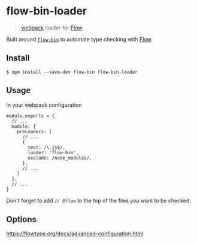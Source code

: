 # flow-bin-loader
> [webpack](https://webpack.github.io/) loader for [Flow](https://flowtype.org/)

Built around [`flow-bin`](https://www.npmjs.com/package/flow-bin) to automate
type checking with [Flow](https://flowtype.org/).

## Install

```{.sh}
$ npm install --save-dev flow-bin flow-bin-loader
```
## Usage

In your webpack configuration

```{.js}
module.exports = {
  // ...
  module: {
    preLoaders: [
      // ...
      {
        test: /\.js$/,
        loader: 'flow-bin',
        exclude: /node_modules/,
      },
      // ...
    ]
  },
  // ...
}
```

Don't forget to add `// @flow` to the top of the files you want to be checked.

## Options

https://flowtype.org/docs/advanced-configuration.html

